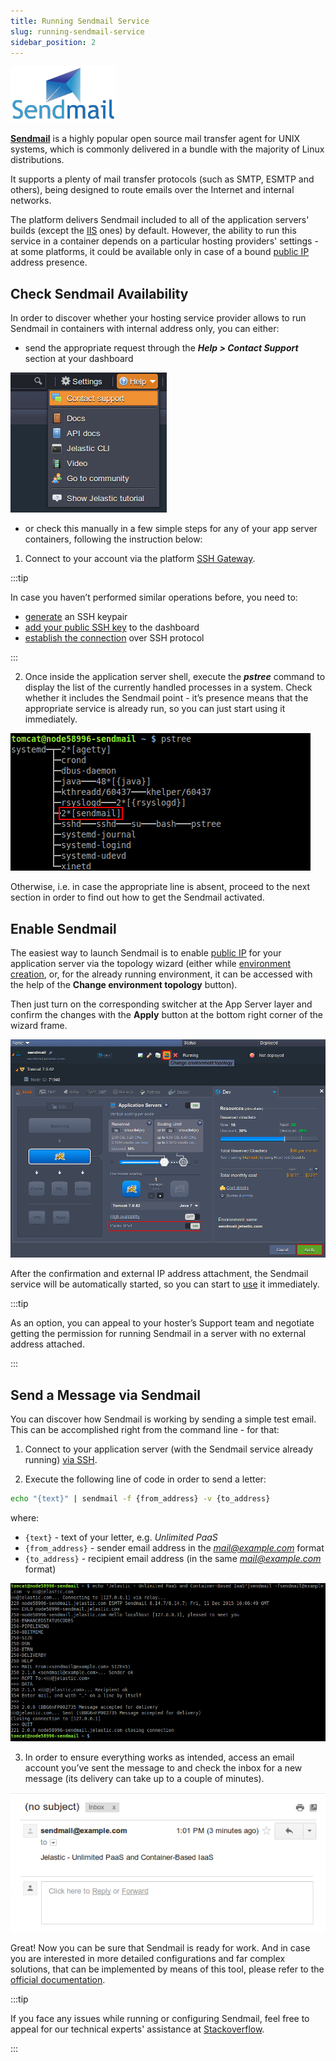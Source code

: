 ```yaml
---
title: Running Sendmail Service
slug: running-sendmail-service
sidebar_position: 2
---
```


<!-- ## Running Sendmail Inside a Container -->

<div style={{
    display: 'grid',
    gridTemplateColumns: '0.15fr 1fr',
    gap: '10px'
}}>
<div>
<div style={{
    display: 'flex',
    alignItems: 'center',
    justifyContent: 'cetner',
}}>

![Locale Dropdown](./img/RunningSendmailService/1.png)

</div>
</div>
<div>

[**Sendmail**](https://www.proofpoint.com/us/products/email-protection/open-source-email-solution) is a highly popular open source mail transfer agent for UNIX systems, which is commonly delivered in a bundle with the majority of Linux distributions.

</div>
</div>

It supports a plenty of mail transfer protocols (such as SMTP, ESMTP and others), being designed to route emails over the Internet and internal networks.

The platform delivers Sendmail included to all of the application servers' builds (except the [IIS](/windows-and-.NET/dot-net-core) ones) by default. However, the ability to run this service in a container depends on a particular hosting providers' settings - at some platforms, it could be available only in case of a bound [public IP](/application-setting/external-access-to-applications/public-ip) address presence.

<!-- So, let’s consider how to:

- [check the Sendmail availability](/deployment-tools/mailings/running-sendmail-service#check-sendmail-availability)
- [enable Sendmail in case it is not run](/deployment-tools/mailings/running-sendmail-service#enable-sendmail)
- [send a test message](/deployment-tools/mailings/running-sendmail-service#send-a-message-via-sendmail) -->

## Check Sendmail Availability

In order to discover whether your hosting service provider allows to run Sendmail in containers with internal address only, you can either:

- send the appropriate request through the **_Help > Contact Support_** section at your dashboard

<div style={{
    display:'flex',
    justifyContent: 'center',
    margin: '0 0 1rem 0'
}}>

![Locale Dropdown](./img/RunningSendmailService/2.png)

</div>

- or check this manually in a few simple steps for any of your app server containers, following the instruction below:

1. Connect to your account via the platform [SSH Gateway](/deployment-tools/ssh/ssh-overview).

:::tip

In case you haven’t performed similar operations before, you need to:

- [generate](/deployment-tools/ssh/generate-ssh-key) an SSH keypair
- [add your public SSH key](/deployment-tools/ssh/add-ssh-key) to the dashboard
- [establish the connection](/deployment-tools/ssh/ssh-access/overview) over SSH protocol

:::

2. Once inside the application server shell, execute the **_pstree_** command to display the list of the currently handled processes in a system. Check whether it includes the Sendmail point - it’s presence means that the appropriate service is already run, so you can just start using it immediately.

<div style={{
    display:'flex',
    justifyContent: 'center',
    margin: '0 0 1rem 0'
}}>

![Locale Dropdown](./img/RunningSendmailService/3.png)

</div>

Otherwise, i.e. in case the appropriate line is absent, proceed to the next section in order to find out how to get the Sendmail activated.

## Enable Sendmail

The easiest way to launch Sendmail is to enable [public IP](/application-setting/external-access-to-applications/public-ip) for your application server via the topology wizard (either while [environment creation](/environment-management/setting-up-environment), or, for the already running environment, it can be accessed with the help of the **Change environment topology** button).

Then just turn on the corresponding switcher at the App Server layer and confirm the changes with the **Apply** button at the bottom right corner of the wizard frame.

<div style={{
    display:'flex',
    justifyContent: 'center',
    margin: '0 0 1rem 0'
}}>

![Locale Dropdown](./img/RunningSendmailService/4.png)

</div>

After the confirmation and external IP address attachment, the Sendmail service will be automatically started, so you can start to [use](/deployment-tools/mailings/running-sendmail-service#send-a-message-via-sendmail) it immediately.

:::tip

As an option, you can appeal to your hoster’s Support team and negotiate getting the permission for running Sendmail in a server with no external address attached.

:::

## Send a Message via Sendmail

You can discover how Sendmail is working by sending a simple test email. This can be accomplished right from the command line - for that:

1. Connect to your application server (with the Sendmail service already running) [via SSH](/deployment-tools/ssh/ssh-access/overview).

2. Execute the following line of code in order to send a letter:

```bash
echo "{text}" | sendmail -f {from_address} -v {to_address}
```

where:

- `{text}` - text of your letter, e.g. _Unlimited PaaS_
- `{from_address}` - sender email address in the *mail@example.com* format
- `{to_address}` - recipient email address (in the same *mail@example.com* format)

<div style={{
    display:'flex',
    justifyContent: 'center',
    margin: '0 0 1rem 0'
}}>

![Locale Dropdown](./img/RunningSendmailService/5.png)

</div>

3. In order to ensure everything works as intended, access an email account you’ve sent the message to and check the inbox for a new message (its delivery can take up to a couple of minutes).

<div style={{
    display:'flex',
    justifyContent: 'center',
    margin: '0 0 1rem 0'
}}>

![Locale Dropdown](./img/RunningSendmailService/6.png)

</div>

Great! Now you can be sure that Sendmail is ready for work. And in case you are interested in more detailed configurations and far complex solutions, that can be implemented by means of this tool, please refer to the [official documentation](https://www.proofpoint.com/us/products/email-protection/open-source-email-solution).

:::tip

If you face any issues while running or configuring Sendmail, feel free to appeal for our technical experts' assistance at [Stackoverflow](https://stackoverflow.com/questions/tagged/jelastic).

:::
